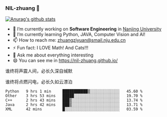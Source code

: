 ### NIL-zhuang 👋

<!--
**NIL-zhuang/NIL-zhuang** is a ✨ _special_ ✨ repository because its `README.md` (this file) appears on your GitHub profile.

Here are some ideas to get you started:

- 🔭 I’m currently working on ...
- 🌱 I’m currently learning ...
- 👯 I’m looking to collaborate on ...
- 🤔 I’m looking for help with ...
- 💬 Ask me about ...
- 📫 How to reach me: ...
- 😄 Pronouns: ...
- ⚡ Fun fact: ...
-->

[![Anurag's github stats](https://github-readme-stats.vercel.app/api?username=NIL-zhuang)](https://github.com/anuraghazra/github-readme-stats)

- 🔭 I’m currently working on **Software Engineering** in [Nanjing University](https://www.nju.edu.cn/)
- 🌱 I’m currently learning Python, JAVA, Computer Vision and AI!
- 📫 How to reach me: zhuangziyuan@smail.nju.edu.cn
- ⚡ Fun fact: I LOVE Math! And Cats!!!
- 💬 Ask me about everything interesting
- 😄 You can see me in https://nil-zhuang.github.io/

谁终将声震人间，必长久深自缄默

谁终将点燃闪电，必长久如云漂泊

<!--START_SECTION:waka-->
```text
Python   9 hrs 1 min     ███████████▒░░░░░░░░░░░░░   45.60 % 
Other    3 hrs 53 mins   █████░░░░░░░░░░░░░░░░░░░░   19.70 % 
C++      2 hrs 43 mins   ███▒░░░░░░░░░░░░░░░░░░░░░   13.74 % 
Java     2 hrs 42 mins   ███▒░░░░░░░░░░░░░░░░░░░░░   13.71 % 
XML      42 mins         █░░░░░░░░░░░░░░░░░░░░░░░░   03.59 % 
```
<!--END_SECTION:waka-->
